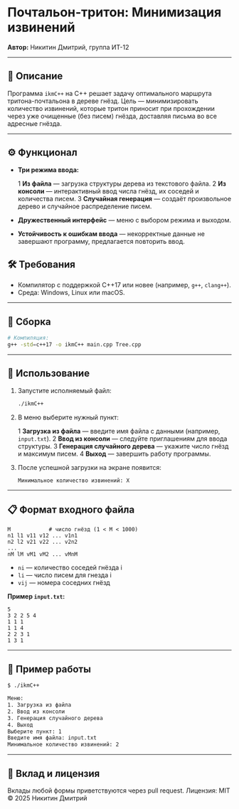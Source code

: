 # Почтальон-тритон: Минимизация извинений

**Автор:** Никитин Дмитрий, группа ИТ-12

---

## 📖 Описание

Программа `ikmC++` на C++ решает задачу оптимального маршрута тритона-почтальона в дереве гнёзд. Цель — минимизировать количество извинений, которые тритон приносит при прохождении через уже очищенные (без писем) гнёзда, доставляя письма во все адресные гнёзда.

---

## ⚙️ Функционал

* **Три режима ввода:**

  1 **Из файла** — загрузка структуры дерева из текстового файла.
  2 **Из консоли** — интерактивный ввод числа гнёзд, их соседей и количества писем.
  3 **Случайная генерация** — создаёт произвольное дерево и случайное распределение писем.

* **Дружественный интерфейс** — меню с выбором режима и выходом.

* **Устойчивость к ошибкам ввода** — некорректные данные не завершают программу, предлагается повторить ввод.

## 🛠 Требования

* Компилятор с поддержкой C++17 или новее (например, `g++`, `clang++`).
* Среда: Windows, Linux или macOS.

---

## 📂 Сборка

```bash
# Компиляция:
g++ -std=c++17 -o ikmC++ main.cpp Tree.cpp
```

---

## 🚀 Использование

1. Запустите исполняемый файл:

   ```bash
   ./ikmC++
   ```
2. В меню выберите нужный пункт:

   1 **Загрузка из файла** — введите имя файла с данными (например, `input.txt`).
   2 **Ввод из консоли** — следуйте приглашениям для ввода структуры.
   3 **Генерация случайного дерева** — укажите число гнёзд и максимум писем.
   4 **Выход** — завершить работу программы.
3. После успешной загрузки на экране появится:

   ```
   Минимальное количество извинений: X
   ```

---

## 📋 Формат входного файла

```
M            # число гнёзд (1 < M < 1000)
n1 l1 v11 v12 ... v1n1
n2 l2 v21 v22 ... v2n2
...
nM lM vM1 vM2 ... vMnM
```

* `ni` — количество соседей гнёзда i
* `li` — число писем для гнезда i
* `vij` — номера соседних гнёзд

**Пример `input.txt`:**

```
5
3 2 2 5 4
1 1 1
1 1 4
2 2 3 1
1 3 1
```

---

## 🎯 Пример работы

```bash
$ ./ikmC++

Меню:
1. Загрузка из файла
2. Ввод из консоли
3. Генерация случайного дерева
4. Выход
Выберите пункт: 1
Введите имя файла: input.txt
Минимальное количество извинений: 2
```

---

## 🤝 Вклад и лицензия

Вклады любой формы приветствуются через pull request.
Лицензия: MIT © 2025 Никитин Дмитрий
